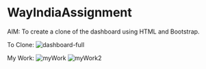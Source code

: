 # WayIndiaAssignment

AIM: 
To create a clone of the dashboard using HTML and Bootstrap.

To Clone: 
![dashboard-full](https://github.com/user-attachments/assets/6135539b-5e1b-4be8-b954-dfc250ef7b6e)

My Work: 
![myWork](https://github.com/user-attachments/assets/3ec09ece-f4af-4166-bfc4-1b4a06f8ba4e)
![myWork2](https://github.com/user-attachments/assets/90dc65a0-e014-446f-8721-38df05ba5bf5)
